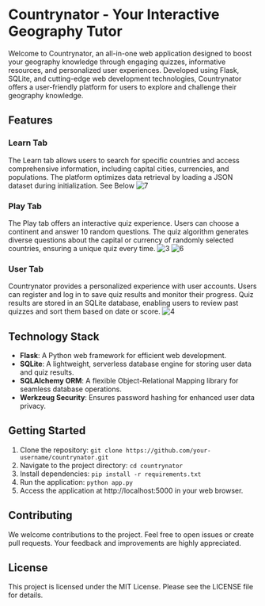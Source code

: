 # Countrynator - Your Interactive Geography Tutor

Welcome to Countrynator, an all-in-one web application designed to boost your geography knowledge through engaging quizzes, informative resources, and personalized user experiences. Developed using Flask, SQLite, and cutting-edge web development technologies, Countrynator offers a user-friendly platform for users to explore and challenge their geography knowledge.

## Features

### Learn Tab
The Learn tab allows users to search for specific countries and access comprehensive information, including capital cities, currencies, and populations. The platform optimizes data retrieval by loading a JSON dataset during initialization.
See Below
![7](https://github.com/Ahonanhin/Countrynator/assets/69763285/0d05a7cf-cb75-478f-9ddf-b3d0a1643866)

### Play Tab
The Play tab offers an interactive quiz experience. Users can choose a continent and answer 10 random questions. The quiz algorithm generates diverse questions about the capital or currency of randomly selected countries, ensuring a unique quiz every time.
![3](https://github.com/Ahonanhin/Countrynator/assets/69763285/5734cc2e-e113-4da3-ae1c-617321108bbc)
![6](https://github.com/Ahonanhin/Countrynator/assets/69763285/2dea7a1b-9e7f-4414-bd46-9ebf9159691b)

### User Tab
Countrynator provides a personalized experience with user accounts. Users can register and log in to save quiz results and monitor their progress. Quiz results are stored in an SQLite database, enabling users to review past quizzes and sort them based on date or score.
![4](https://github.com/Ahonanhin/Countrynator/assets/69763285/05838b80-e0ba-4fd1-961c-93fbbb03d392)


## Technology Stack
- **Flask**: A Python web framework for efficient web development.
- **SQLite**: A lightweight, serverless database engine for storing user data and quiz results.
- **SQLAlchemy ORM**: A flexible Object-Relational Mapping library for seamless database operations.
- **Werkzeug Security**: Ensures password hashing for enhanced user data privacy.

## Getting Started
1. Clone the repository: `git clone https://github.com/your-username/countrynator.git`
2. Navigate to the project directory: `cd countrynator`
3. Install dependencies: `pip install -r requirements.txt`
4. Run the application: `python app.py`
5. Access the application at http://localhost:5000 in your web browser.

## Contributing
We welcome contributions to the project. Feel free to open issues or create pull requests. Your feedback and improvements are highly appreciated.

## License
This project is licensed under the MIT License. Please see the LICENSE file for details.
